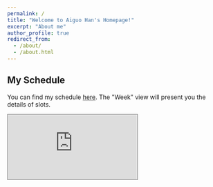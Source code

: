 ```yaml
---
permalink: /
title: "Welcome to Aiguo Han's Homepage!"
excerpt: "About me"
author_profile: true
redirect_from: 
  - /about/
  - /about.html
---
```



## My Schedule

You can find my schedule [here](https://outlook.office365.com/owa/calendar/8352237e97834ff4b59933c85ffdda0b@illinois.edu/e1223afd8dfa4d558c6197efe951e24413206911830300535651/calendar.html). The "Week" view will present you the details of slots.

<iframe src="https://outlook.office365.com/owa/calendar/8352237e97834ff4b59933c85ffdda0b@illinois.edu/e1223afd8dfa4d558c6197efe951e24413206911830300535651/calendar.html" style="border:solid 1px #777" frameborder="0" scrolling="no"></iframe>
